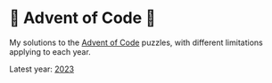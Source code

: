 # 🎄 Advent of Code 🧩
My solutions to the [Advent of Code](https://adventofcode.com) puzzles,
with different limitations applying to each year.

Latest year: [2023](2023)
